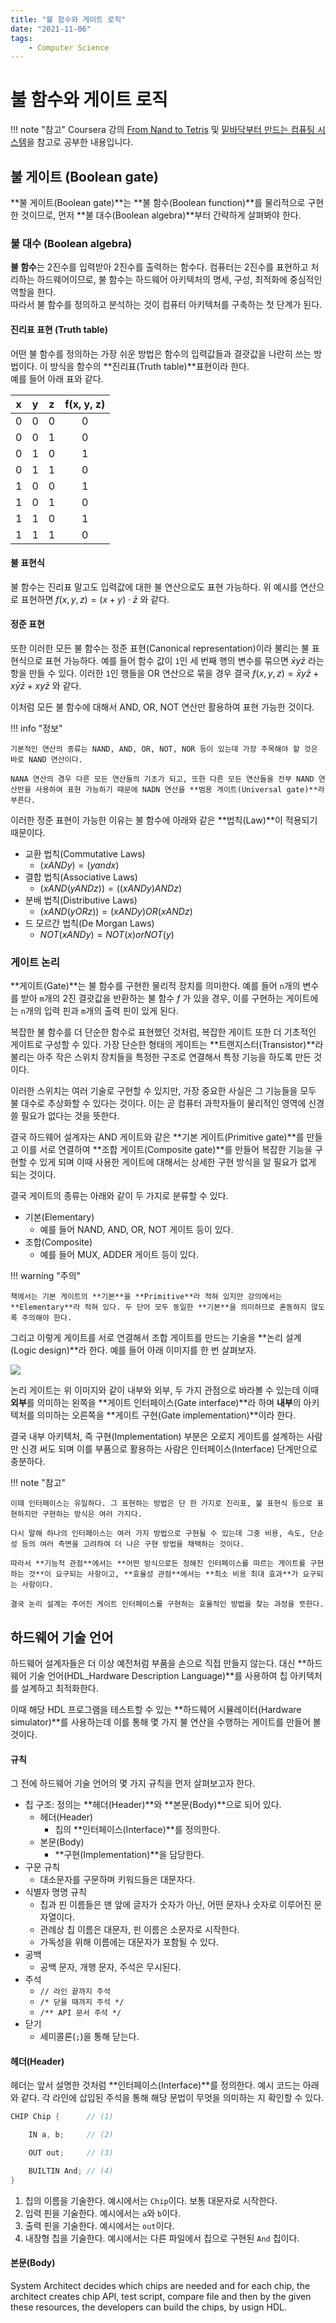 ```yaml
---
title: "불 함수와 게이트 로직"
date: "2021-11-06"
tags:
    - Computer Science
---
```


# 불 함수와 게이트 로직

!!! note "참고"
    Coursera 강의 [From Nand to Tetris](https://www.coursera.org/learn/build-a-computer) 및 [밑바닥부터 만드는 컴퓨팅 시스템](http://www.kyobobook.co.kr/product/detailViewKor.laf?ejkGb=KOR&mallGb=KOR&barcode=9788966262427)을 참고로 공부한 내용입니다.


## 불 게이트 (Boolean gate)

**불 게이트(Boolean gate)**는 **불 함수(Boolean function)**를 물리적으로 구현한 것이므로, 먼저 **불 대수(Boolean algebra)**부터 간략하게 살펴봐야 한다.


### 불 대수 (Boolean algebra)

**불 함수**는 2진수를 입력받아 2진수를 출력하는 함수다. 컴퓨터는 2진수를 표현하고 처리하는 하드웨어이므로, 불 함수는 하드웨어 아키텍처의 명세, 구성, 최적화에 중심적인 역할을 한다.  
따라서 불 함수를 정의하고 분석하는 것이 컴퓨터 아키텍처를 구축하는 첫 단계가 된다.

#### 진리표 표현 (Truth table)

어떤 불 함수를 정의하는 가장 쉬운 방법은 함수의 입력값들과 결괏값을 나란히 쓰는 방법이다. 이 방식을 함수의 **진리표(Truth table)**표현이라 한다.  
예를 들어 아래 표와 같다.

|x|y|z|f(x, y, z)|
|:-:|:-:|:-:|:-:|
|0|0|0|0|
|0|0|1|0|
|0|1|0|1|
|0|1|1|0|
|1|0|0|1|
|1|0|1|0|
|1|1|0|1|
|1|1|1|0|

#### 불 표현식

불 함수는 진리표 말고도 입력값에 대한 불 연산으로도 표현 가능하다. 위 예시를 연산으로 표현하면 $f(x, y, z) = (x+y)\cdot\bar{z}$ 와 같다.

#### 정준 표현

또한 이러한 모든 불 함수는 정준 표현(Canonical representation)이라 불리는 불 표현식으로 표현 가능하다. 예를 들어 함수 값이 `1`인 세 번째 행의 변수를 묶으면 $\bar{x}y\bar{z}$ 라는 항을 만들 수 있다. 이러한 `1`인 행들을 OR 연산으로 묶을 경우 결국 $f(x, y, z) = \bar{x}y\bar{z}+x\bar{y}\bar{z}+xy\bar{z}$ 와 같다.

이처럼 모든 불 함수에 대해서 AND, OR, NOT 연산만 활용하여 표현 가능한 것이다.

!!! info "정보"

    기본적인 연산의 종류는 NAND, AND, OR, NOT, NOR 등이 있는데 가장 주목해야 할 것은 바로 NAND 연산이다.

    NANA 연산의 경우 다른 모든 연산들의 기초가 되고, 또한 다른 모든 연산들을 전부 NAND 연산만을 사용하여 표현 가능하기 때문에 NADN 연산을 **범용 게이트(Universal gate)**라 부른다.


이러한 정준 표현이 가능한 이유는 불 함수에 아래와 같은 **법칙(Law)**이 적용되기 때문이다.

* 교환 법칙(Commutative Laws)
    * $(x AND y) = (y and x)$
* 결합 법칙(Associative Laws)
    * $(x AND (y AND z)) = ((x AND y) AND z)$
* 분배 법칙(Distributive Laws)
    * $(x AND (y OR z)) = (x AND y) OR (x AND z)$
* 드 모르간 법칙(De Morgan Laws)
    * $NOT(x AND y) = NOT(x) or NOT(y)$


### 게이트 논리

**게이트(Gate)**는 불 함수를 구현한 물리적 장치를 의미한다. 예를 들어 `n`개의 변수를 받아 `m`개의 2진 결괏값을 반환하는 불 함수 $f$ 가 있을 경우, 이를 구현하는 게이트에는 `n`개의 입력 핀과 `m`개의 출력 핀이 있게 된다.

복잡한 불 함수를 더 단순한 함수로 표현했던 것처럼, 복잡한 게이트 또한 더 기초적인 게이트로 구성할 수 있다. 가장 단순한 형태의 게이트는 **트랜지스터(Transistor)**라 불리는 아주 작은 스위치 장치들을 특정한 구조로 연결해서 특정 기능을 하도록 만든 것이다.

이러한 스위치는 여러 기술로 구현할 수 있지만, 가장 중요한 사실은 그 기능들을 모두 불 대수로 추상화할 수 있다는 것이다. 이는 곧 컴퓨터 과학자들이 물리적인 영역에 신경 쓸 필요가 없다는 것을 뜻한다.

결국 하드웨어 설계자는 AND 게이트와 같은 **기본 게이트(Primitive gate)**를 만들고 이를 서로 연결하여 **조합 게이트(Composite gate)**를 만들어 복잡한 기능을 구현할 수 있게 되며 이때 사용한 게이트에 대해서는 상세한 구현 방식을 알 필요가 없게 되는 것이다.

결국 게이트의 종류는 아래와 같이 두 가지로 분류할 수 있다.

* 기본(Elementary)
    * 예를 들어 NAND, AND, OR, NOT 게이트 등이 있다.
* 조합(Composite)
    * 예를 들어 MUX, ADDER 게이트 등이 있다.

!!! warning "주의"

    책에서는 기본 게이트의 **기본**을 **Primitive**라 적혀 있지만 강의에서는 **Elementary**라 적혀 있다. 두 단어 모두 동일한 **기본**을 의미하므로 혼동하지 않도록 주의해야 한다.

그리고 이렇게 게이트를 서로 연결해서 조합 게이트를 만드는 기술을 **논리 설계(Logic design)**라 한다. 예를 들어 아래 이미지를 한 번 살펴보자.

<img src="/images/computer-science/from-nand-to-tetris/01/1.png">

논리 게이트는 위 이미지와 같이 내부와 외부, 두 가지 관점으로 바라볼 수 있는데 이때 **외부**를 의미하는 왼쪽을 **게이트 인터페이스(Gate interface)**라 하며 **내부**의 아키텍처를 의미하는 오른쪽을 **게이트 구현(Gate implementation)**이라 한다.

결국 내부 아키텍처, 즉 구현(Implementation) 부분은 오로지 게이트를 설계하는 사람만 신경 써도 되며 이를 부품으로 활용하는 사람은 인터페이스(Interface) 단계만으로 충분하다.

!!! note "참고"

    이때 인터페이스는 유일하다. 그 표현하는 방법은 단 한 가지로 진리표, 불 표현식 등으로 표현하지만 구현하는 방식은 여러 가지다.

    다시 말해 하나의 인터페이스는 여러 가지 방법으로 구현될 수 있는데 그중 비용, 속도, 단순성 등의 여러 측면을 고려하여 더 나은 구현 방법을 채택하는 것이다.

    따라서 **기능적 관점**에서는 **어떤 방식으로든 정해진 인터페이스를 따르는 게이트를 구현하는 것**이 요구되는 사항이고, **효율성 관점**에서는 **최소 비용 최대 효과**가 요구되는 사항이다.

    결국 논리 설계는 주어진 게이트 인터페이스를 구현하는 효율적인 방법을 찾는 과정을 뜻한다.

## 하드웨어 기술 언어

하드웨어 설계자들은 더 이상 예전처럼 부품을 손으로 직접 만들지 않는다. 대신 **하드웨어 기술 언어(HDL_Hardware Description Language)**를 사용하여 칩 아키텍처를 설계하고 최적화한다.

이때 해당 HDL 프로그램을 테스트할 수 있는 **하드웨어 시뮬레이터(Hardware simulator)**를 사용하는데 이를 통해 몇 가지 불 연산을 수행하는 게이트를 만들어 볼 것이다.

#### 규칙

그 전에 하드웨어 기술 언어의 몇 가지 규칙을 먼저 살펴보고자 한다.

* 칩 구조: 정의는 **헤더(Header)**와 **본문(Body)**으로 되어 있다.
    * 헤더(Header)
        * 칩의 **인터페이스(Interface)**를 정의한다.
    * 본문(Body)
        * **구현(Implementation)**을 담당한다.
* 구문 규칙
    * 대소문자를 구문하며 키워드들은 대문자다.
* 식별자 명명 규칙
    * 칩과 핀 이름들은 맨 앞에 글자가 숫자가 아닌, 어떤 문자나 숫자로 이루어진 문자열이다.
    * 관례상 칩 이름은 대문자, 핀 이름은 소문자로 시작한다.
    * 가독성을 위해 이름에는 대문자가 포함될 수 있다.
* 공백
    * 공백 문자, 개행 문자, 주석은 무시된다.
* 주석
    * `// 라인 끝까지 주석`
    * `/* 닫을 때까지 주석 */`
    * `/** API 문서 주석 */`
* 닫기
    * 세미콜론(`;`)을 통해 닫는다.

#### 헤더(Header)

헤더는 앞서 설명한 것처럼 **인터페이스(Interface)**를 정의한다. 예시 코드는 아래와 같다. 각 라인에 삽입된 주석을 통해 해당 문법이 무엇을 의미하는 지 확인할 수 있다.

```verilog
CHIP Chip {      // (1)

    IN a, b;     // (2)

    OUT out;     // (3)

    BUILTIN And; // (4)
}
```

1. 칩의 이름을 기술한다. 예시에서는 `Chip`이다. 보통 대문자로 시작한다.
2. 입력 핀을 기술한다. 예시에서는 `a`와 `b`이다.
3. 출력 핀을 기술한다. 예시에서는 `out`이다.
4. 내장형 칩을 기술한다. 예시에서는 다른 파일에서 칩으로 구현된 `And` 칩이다.


#### 본문(Body)


System Architect decides which chips are needed and for each chip, the architect creates chip API, test script, compare file and then by the given these resources, the developers can build the chips, by usign HDL.

